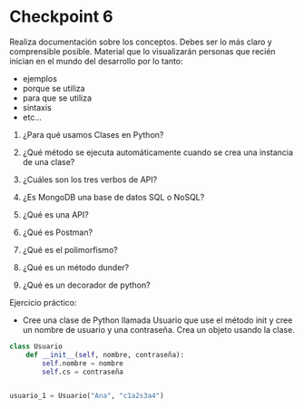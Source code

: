 # Checkpoint 6

Realiza documentación sobre los conceptos.
Debes ser lo más claro y comprensible posible.
Material que lo visualizarán personas que recién inician en el mundo del desarrollo por lo tanto:
- ejemplos
- porque se utiliza
- para que se utiliza
- sintaxis
- etc…

1. ¿Para qué usamos Clases en Python?

2. ¿Qué método se ejecuta automáticamente cuando se crea una instancia de una clase?

3. ¿Cuáles son los tres verbos de API?

4. ¿Es MongoDB una base de datos SQL o NoSQL?

5. ¿Qué es una API?

6. ¿Qué es Postman?

7. ¿Qué es el polimorfismo?

8. ¿Qué es un método dunder?

9. ¿Qué es un decorador de python?

Ejercicio práctico:

- Cree una clase de Python llamada Usuario que use el método init y cree un nombre de usuario y una contraseña. Crea un objeto usando la clase.

```python
class Usuario
    def __init__(self, nombre, contraseña):
        self.nombre = nombre
        self.cs = contraseña


usuario_1 = Usuario("Ana", "c1a2s3a4")
```